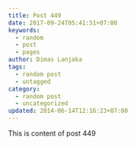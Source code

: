 ```yaml
---
title: Post 449
date: 2017-09-24T05:41:51+07:00
keywords:
  - random
  - post
  - pages
author: Dimas Lanjaka
tags:
  - random post
  - untagged
category:
  - random post
  - uncategorized
updated: 2014-06-14T12:16:23+07:00
---
```

This is content of post 449